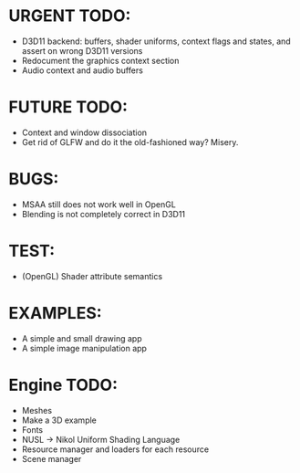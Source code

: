 # URGENT TODO: 
- D3D11 backend: buffers, shader uniforms, context flags and states, and assert on wrong D3D11 versions
- Redocument the graphics context section
- Audio context and audio buffers

# FUTURE TODO: 
- Context and window dissociation
- Get rid of GLFW and do it the old-fashioned way? Misery.

# BUGS: 
- MSAA still does not work well in OpenGL
- Blending is not completely correct in D3D11

# TEST: 
- (OpenGL) Shader attribute semantics

# EXAMPLES: 
- A simple and small drawing app
- A simple image manipulation app

# Engine TODO:
- Meshes
- Make a 3D example
- Fonts 
- NUSL -> Nikol Uniform Shading Language
- Resource manager and loaders for each resource
- Scene manager
